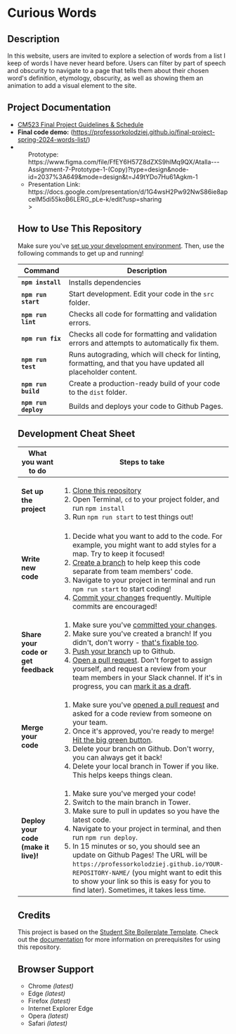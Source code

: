 # Curious Words

## Description

In this website, users are invited to explore a selection of words from a list I keep of words I have never heard before. Users can filter by part of speech and obscurity to navigate to a page that tells them about their chosen word's definition, etymology, obscurity, as well as showing them an animation to add a visual element to the site.

## Project Documentation

-  [CM523 Final Project Guidelines &amp; Schedule](https://docs.google.com/document/d/1gvG9_1XYfp5-BVUgCDL9JDaZ3Acm6hHP7lDF3MqXPzY/edit#heading=h.61wsleacz62i)
-  **Final code demo:** (https://professorkolodziej.github.io/final-project-spring-2024-words-list/)
-  <ul
   <li>Prototype: https://www.figma.com/file/FfEY6H57Z8dZXS9hlMq9QX/Atalla---Assignment-7-Prototype-1-(Copy)?type=design&node-id=2037%3A649&mode=design&t=J49tYDo7Hu61Agkm-1</li>
   <li>Presentation Link: https://docs.google.com/presentation/d/1G4wsH2Pw92NwS86ie8apcelM5di55koB6LERG_pLe-k/edit?usp=sharing</li>
   >

## How to Use This Repository

Make sure you've [set up your development environment](https://docs.google.com/document/d/14usTx6c1L1MwSjRvwtk4spz40EDgHV50_53kKAiHzcM/edit?usp=sharing). Then, use the following commands to get up and running!

| Command              | Description                                                                                                    |
| -------------------- | -------------------------------------------------------------------------------------------------------------- |
| **`npm install`**    | Installs dependencies                                                                                          |
| **`npm run start`**  | Start development. Edit your code in the `src` folder.                                                         |
| **`npm run lint`**   | Checks all code for formatting and validation errors.                                                          |
| **`npm run fix`**    | Checks all code for formatting and validation errors and attempts to automatically fix them.                   |
| **`npm run test`**   | Runs autograding, which will check for linting, formatting, and that you have updated all placeholder content. |
| **`npm run build`**  | Create a production-ready build of your code to the `dist` folder.                                             |
| **`npm run deploy`** | Builds and deploys your code to Github Pages.                                                                  |

## Development Cheat Sheet

| What you want to do                  | Steps to take                                                                                                                                                                                                                                                                                                                                                                                                                                                                                                                                                                                                                                                                                                                                                                                                                                                                                                                                                         | When to do it                                                              |
| ------------------------------------ | --------------------------------------------------------------------------------------------------------------------------------------------------------------------------------------------------------------------------------------------------------------------------------------------------------------------------------------------------------------------------------------------------------------------------------------------------------------------------------------------------------------------------------------------------------------------------------------------------------------------------------------------------------------------------------------------------------------------------------------------------------------------------------------------------------------------------------------------------------------------------------------------------------------------------------------------------------------------- | -------------------------------------------------------------------------- |
| **Set up the project**               | <ol><li><a href="https://docs.google.com/document/d/14usTx6c1L1MwSjRvwtk4spz40EDgHV50_53kKAiHzcM/edit#heading=h.5klsj6ujitbt">Clone this repository</a></li><li>Open Terminal, `cd` to your project folder, and run `npm install`</li><li>Run `npm run start` to test things out!</li></ol>                                                                                                                                                                                                                                                                                                                                                                                                                                                                                                                                                                                                                                                                           | Just once, when you start the project                                      |
| **Write new code**                   | <ol><li>Decide what you want to add to the code. For example, you might want to add styles for a map. Try to keep it focused!</li><li><a href="https://docs.google.com/document/d/14usTx6c1L1MwSjRvwtk4spz40EDgHV50_53kKAiHzcM/edit#heading=h.d45w7bwabc7e">Create a branch</a> to help keep this code separate from team members' code.</li><li>Navigate to your project in terminal and run `npm run start` to start coding!</li><li><a href="https://docs.google.com/document/d/14usTx6c1L1MwSjRvwtk4spz40EDgHV50_53kKAiHzcM/edit#heading=h.wbv8m5wypm86">Commit your changes</a> frequently. Multiple commits are encouraged!</li></ol>                                                                                                                                                                                                                                                                                                                           | Each time you want to add a new feature                                    |
| **Share your code or get feedback**  | <ol><li>Make sure you've <a href="https://docs.google.com/document/d/14usTx6c1L1MwSjRvwtk4spz40EDgHV50_53kKAiHzcM/edit#heading=h.wbv8m5wypm86">committed your changes</a>.</li><li>Make sure you've created a branch! If you didn't, don't worry - <a href="https://docs.google.com/document/d/14usTx6c1L1MwSjRvwtk4spz40EDgHV50_53kKAiHzcM/edit#heading=h.6f5isvs2javn">that's fixable too</a>.</li><li><a href="https://docs.google.com/document/d/14usTx6c1L1MwSjRvwtk4spz40EDgHV50_53kKAiHzcM/edit#heading=h.3lyvv3ixplo8">Push your branch</a> up to Github.</li><li><a href="https://docs.google.com/document/d/14usTx6c1L1MwSjRvwtk4spz40EDgHV50_53kKAiHzcM/edit#heading=h.nhy8yvaw9s6l">Open a pull request</a>. Don't forget to assign yourself, and request a review from your team members in your Slack channel. If it's in progress, you can <a href="https://github.blog/2019-02-14-introducing-draft-pull-requests/">mark it as a draft</a>.</li></ol> | As soon as you're ready for feedback! Earlier is better.                   |
| **Merge your code**                  | <ol><li>Make sure you've <a href="https://docs.google.com/document/d/14usTx6c1L1MwSjRvwtk4spz40EDgHV50_53kKAiHzcM/edit#heading=h.nhy8yvaw9s6l">opened a pull request</a> and asked for a code review from someone on your team.</li><li>Once it's approved, you're ready to merge! <a href="https://docs.github.com/en/free-pro-team@latest/github/collaborating-with-issues-and-pull-requests/merging-a-pull-request#merging-a-pull-request-on-github">Hit the big green button</a>.</li><li>Delete your branch on Github. Don't worry, you can always get it back!</li><li>Delete your local branch in Tower if you like. This helps keeps things clean.</li></ol>                                                                                                                                                                                                                                                                                                  | When it's feeling good and stable!                                         |
| **Deploy your code (make it live)!** | <ol><li>Make sure you've merged your code!</li><li>Switch to the main branch in Tower.</li><li>Make sure to pull in updates so you have the latest code.</li><li>Navigate to your project in terminal, and then run `npm run deploy`.</li><li>In 15 minutes or so, you should see an update on Github Pages! The URL will be `https://professorkolodziej.github.io/YOUR-REPOSITORY-NAME/` (you might want to edit this to show your link so this is easy for you to find later). Sometimes, it takes less time.</li></ol>                                                                                                                                                                                                                                                                                                                                                                                                                                             | When you're ready to show your work to the world, or for a class check in! |

## Credits

This project is based on the [Student Site Boilerplate Template](https://professorkolodziej.github.io/student-site-boilerplate/). Check out the [documentation](https://github.com/ProfessorKolodziej/student-site-boilerplate/#student-site-boilerplate) for more information on prerequisites for using this repository.

## Browser Support

-  Chrome _\(latest\)_
-  Edge _\(latest\)_
-  Firefox _\(latest\)_
-  Internet Explorer Edge
-  Opera _\(latest\)_
-  Safari _\(latest\)_
